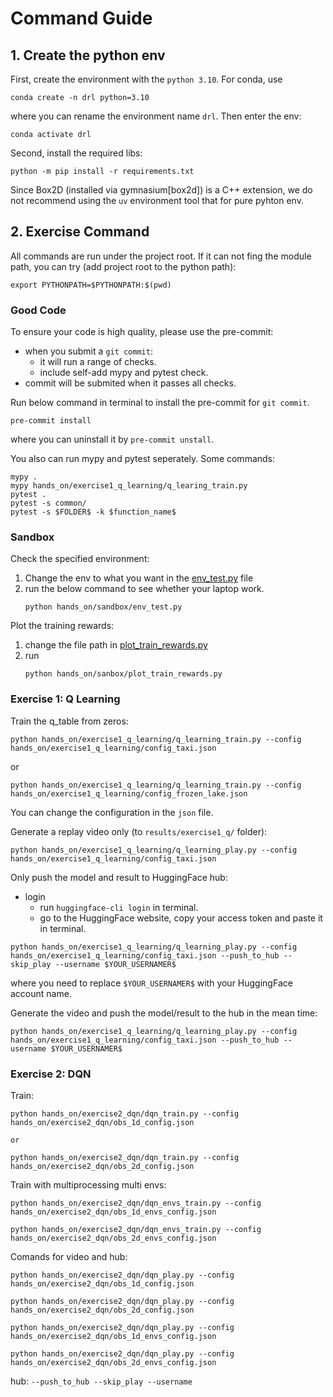 # Command Guide


## 1. Create the python env
First, create the environment with the `python 3.10`. For conda, use
```
conda create -n drl python=3.10
```
where you can rename the environment name `drl`. Then enter the env:
```
conda activate drl
```

Second, install the required libs:
```
python -m pip install -r requirements.txt
```
Since Box2D (installed via gymnasium[box2d]) is a C++ extension, we do not
recommend using the `uv` environment tool that for pure pyhton env.


## 2. Exercise Command
All commands are run under the project root. If it can not fing the module path,
you can try (add project root to the python path):
```
export PYTHONPATH=$PYTHONPATH:$(pwd)
```
### Good Code
To ensure your code is high quality, please use the pre-commit:
- when you submit a `git commit`:
    - it will run a range of checks.
    - include self-add mypy and pytest check.
- commit will be submited when it passes all checks.

Run below command in terminal to install the pre-commit for `git commit`.
```
pre-commit install
```
where you can uninstall it by `pre-commit unstall`.

You also can run mypy and pytest seperately. Some commands:
```
mypy .
mypy hands_on/exercise1_q_learning/q_learing_train.py
pytest .
pytest -s common/
pytest -s $FOLDER$ -k $function_name$
```

### Sandbox
Check the specified environment:
1. Change the env to what you want in the [env_test.py](./sandbox/env_test.py) file
2. run the below command to see whether your laptop work.
    ```
    python hands_on/sandbox/env_test.py
    ```

Plot the training rewards:
1. change the file path in [plot_train_rewards.py](./sandbox/plot_train_rewards.py)
2. run
    ```
    python hands_on/sanbox/plot_train_rewards.py
    ```


### Exercise 1: Q Learning
Train the q_table from zeros:
```
python hands_on/exercise1_q_learning/q_learning_train.py --config hands_on/exercise1_q_learning/config_taxi.json
```
or
```
python hands_on/exercise1_q_learning/q_learning_train.py --config hands_on/exercise1_q_learning/config_frozen_lake.json
```
You can change the configuration in the `json` file.

Generate a replay video only (to `results/exercise1_q/` folder):
```
python hands_on/exercise1_q_learning/q_learning_play.py --config hands_on/exercise1_q_learning/config_taxi.json
```
Only push the model and result to HuggingFace hub:
- login
    - run `huggingface-cli login` in terminal.
    - go to the HuggingFace website, copy your access token and paste it in terminal.
```
python hands_on/exercise1_q_learning/q_learning_play.py --config hands_on/exercise1_q_learning/config_taxi.json --push_to_hub --skip_play --username $YOUR_USERNAMER$
```
where you need to replace `$YOUR_USERNAMER$` with your HuggingFace account name.

Generate the video and push the model/result to the hub in the mean time:
```
python hands_on/exercise1_q_learning/q_learning_play.py --config hands_on/exercise1_q_learning/config_taxi.json --push_to_hub --username $YOUR_USERNAMER$
```

### Exercise 2: DQN
Train:
```
python hands_on/exercise2_dqn/dqn_train.py --config hands_on/exercise2_dqn/obs_1d_config.json

or

python hands_on/exercise2_dqn/dqn_train.py --config hands_on/exercise2_dqn/obs_2d_config.json
```

Train with multiprocessing multi envs:
```
python hands_on/exercise2_dqn/dqn_envs_train.py --config hands_on/exercise2_dqn/obs_1d_envs_config.json

python hands_on/exercise2_dqn/dqn_envs_train.py --config hands_on/exercise2_dqn/obs_2d_envs_config.json
```

Comands for video and hub:
```
python hands_on/exercise2_dqn/dqn_play.py --config hands_on/exercise2_dqn/obs_1d_config.json

python hands_on/exercise2_dqn/dqn_play.py --config hands_on/exercise2_dqn/obs_2d_config.json

python hands_on/exercise2_dqn/dqn_play.py --config hands_on/exercise2_dqn/obs_1d_envs_config.json

python hands_on/exercise2_dqn/dqn_play.py --config hands_on/exercise2_dqn/obs_2d_envs_config.json
```
hub: `--push_to_hub --skip_play --username`
